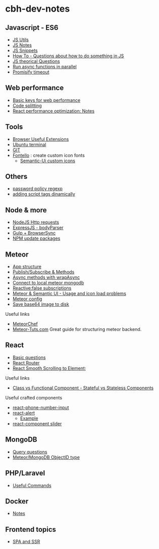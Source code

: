 # cbh-dev-notes

## Javascript - ES6

- [JS Utils](/javascript/js-utils.md)
- [JS Notes](/javascript/js-notes.md)
- [JS Snippets](/javascript/js-snippets.md)
- [How To - Questions about how to do something in JS](/javascript/how-to.md)
- [JS theorical Questions](/javascript/js-theorical-questions.md)
- [Run async functions in parallel](/javascript/async-functions-parallel.md)
- [Promisify timeout](/javascript/promisify-timeout.md)

## Web performance

- [Basic keys for web performance](/performance/performance-keys.md)
- [Code splitting](/performance/code-splitting.md)
- [React performance optimization: Notes](/performance/react-performance-optimizations.md)

## Tools

- [Browser Useful Extensions](tools/browser-useful-extensions.md)
- [Ubuntu terminal](tools/ubuntu-terminal.md)
- [GIT](tools/git.md)
- [Fontello](http://fontello.com/) : create custom icon fonts
  - [Semantic-Ui custom icons](https://github.com/Semantic-Org/Semantic-UI-React/issues/931#issuecomment-263643210)

## Others

- [password policy regexp](/others/password-regexp.md)
- [adding script tags dinamically](/javascript/script-tags-dynamically.md)

## Node & more

- [NodeJS Http requests](/nodejs/http-requests.md)
- [ExpressJS - bodyParser](/nodejs/bodyParser.md)
- [Gulp + BrowserSync](/nodejs/gulp-browsersync.md)
- [NPM update packages](/nodejs/update-npm-packages.md)

## Meteor

- [App structure](/meteor/app-structure.md)
- [Publish/Subscribe & Methods](/meteor/pub-sub-methods.md)
- [Async methods with wrapAsync](/meteor/async.md)
- [Connect to local meteor mongodb](/meteor/connect-local-mongodb.md)
- [Reactive:false subscriptions](/meteor/reactive-false-subscriptions.md)
- [Meteor & Semantic UI - Usage and icon load problems](/meteor/meteor-semantic-icons.md)
- [Meteor config](/meteor/meteor-config.md)
- [Save base64 image to disk](/meteor/save-b64-image.md)

Useful links

- [MeteorChef](https://themeteorchef.com/tutorials/)
- [Meteor-Tuts.com](http://www.meteor-tuts.com/chapters/3/intro.html) Great guide for structuring meteor backend.

## React

- [Basic questions](react/basic-questions.md)
- [React Router](react/react-router.md)
- [React Smooth Scrolling to Element](react/scrolling.md);

Useful links

- [Class vs Functional Component - Stateful vs Stateless Components](https://code.tutsplus.com/tutorials/stateful-vs-stateless-functional-components-in-react--cms-29541)

Useful crafted components

- [react-phone-number-input](https://github.com/catamphetamine/react-phone-number-input)
- [react-alert](https://github.com/schiehll/react-alert)
  - [Example](react/alert-react-example.md)
- [react-component slider](https://github.com/react-component/slider/)

## MongoDB

- [Query questions](mongodb/query-questions.md)
- [Meteor/MongoDB ObjectID type](mongodb/documentId-type.md)

## PHP/Laravel

- [Useful Commands](php-laravel/useful-commands.md)

## Docker
- [Notes](docker/docker-notes.md)

## Frontend topics
- [SPA and SSR](frontend/spa-and-ssr.md)
